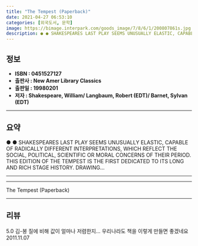 ```yaml
---
title: "The Tempest (Paperback)"
date: 2021-04-27 06:53:10
categories: [외국도서, 문학]
image: https://bimage.interpark.com/goods_image/7/8/6/1/200807861s.jpg
description: ● ● SHAKESPEARES LAST PLAY SEEMS UNUSUALLY ELASTIC, CAPABLE OF RADICALLY DIFFERENT INTERPRETATIONS, WHICH REFLECT THE SOCIAL, POLITICAL, SCIENTIFIC OR MORAL C
---
```


## **정보**

- **ISBN : 0451527127**
- **출판사 : New Amer Library Classics**
- **출판일 : 19980201**
- **저자 : Shakespeare, William/ Langbaum, Robert (EDT)/ Barnet, Sylvan (EDT)**

------



## **요약**

●  ●  SHAKESPEARES LAST PLAY SEEMS UNUSUALLY ELASTIC, CAPABLE OF RADICALLY DIFFERENT INTERPRETATIONS, WHICH REFLECT THE SOCIAL, POLITICAL, SCIENTIFIC OR MORAL CONCERNS OF THEIR PERIOD. THIS EDITION OF THE TEMPEST IS THE FIRST DEDICATED TO ITS LONG AND RICH STAGE HISTORY. DRAWING... 

------



------


The Tempest (Paperback) 

------


## **리뷰** 

5.0 김-봉 질에 비해 값이 얼마나 저렴한지... 우리나라도 책을 이렇게 만들면 좋겠네요 2011.11.07 <br/>